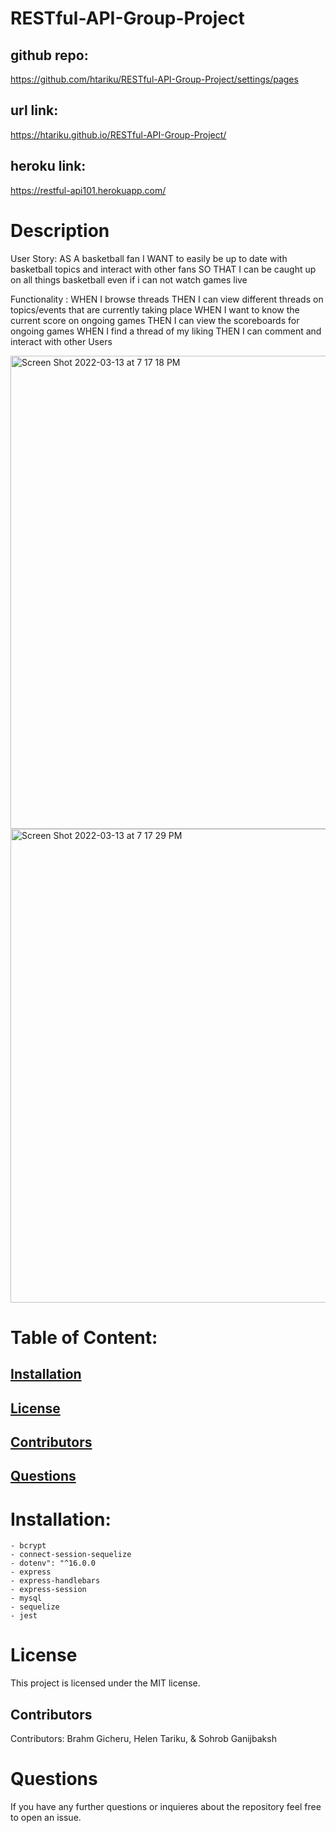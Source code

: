# RESTful-API-Group-Project


## github repo:
https://github.com/htariku/RESTful-API-Group-Project/settings/pages

## url link: 
 https://htariku.github.io/RESTful-API-Group-Project/

 ## heroku link:
 https://restful-api101.herokuapp.com/


 
   # Description
   User Story: 
   AS A basketball fan 
   I WANT to easily be up to date with basketball topics and interact with other fans 
   SO THAT I can be caught up on all things basketball even if i can not watch games live 

   Functionality :
   WHEN I browse threads 
   THEN I can view different threads on topics/events that are currently taking place 
   WHEN  I want to know the current score on ongoing games 
   THEN I can view the scoreboards for ongoing games 
   WHEN I find a thread of my liking
   THEN I can comment and interact with other Users  

<img width="757" alt="Screen Shot 2022-03-13 at 7 17 18 PM" src="https://user-images.githubusercontent.com/94089824/158083494-da912cc5-5d7b-47ea-ac4b-64d6466e5cb9.png">
<img width="758" alt="Screen Shot 2022-03-13 at 7 17 29 PM" src="https://user-images.githubusercontent.com/94089824/158083521-ce815cce-ca02-452e-bedf-ecd14f40207f.png">




   # Table of Content: 
   ## [Installation](#Installation)
   ## [License](#License)
   ## [Contributors](#Contributors)
   ## [Questions](#Questions)

 
   # Installation: 
    - bcrypt
    - connect-session-sequelize
    - dotenv": "^16.0.0
    - express
    - express-handlebars
    - express-session
    - mysql
    - sequelize
    - jest
 
   
   # License 
   This project is licensed under the MIT license.
   
  
   ## Contributors 
   Contributors: Brahm Gicheru, Helen Tariku, & Sohrob Ganijbaksh
 
 
   # Questions 
 If you have any further questions or inquieres about the repository feel free to open an issue.
 